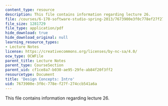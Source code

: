 ```yaml
---
content_type: resource
description: This file contains information regarding lecture 26.
file: /courses/6-170-software-studio-spring-2013/7673900e3f0c778ef27f274ccb541a6a_MIT6_170S13_26-con-intro.pdf
file_size: 1281729
file_type: application/pdf
hide_download: true
hide_download_original: null
learning_resource_types:
- Lecture Notes
license: https://creativecommons.org/licenses/by-nc-sa/4.0/
ocw_type: OCWFile
parent_title: Lecture Notes
parent_type: CourseSection
parent_uid: cf1ce8a7-b030-ae95-29fe-ab84f20f3ff2
resourcetype: Document
title: 'Design Concepts: Intro'
uid: 7673900e-3f0c-778e-f27f-274ccb541a6a
---
```

This file contains information regarding lecture 26.